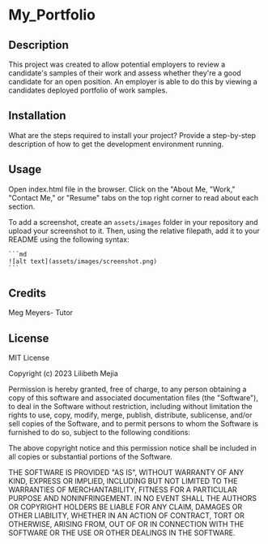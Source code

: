 # My_Portfolio

## Description
This project was created to allow potential employers to review a candidate's samples of their work and assess whether they're a good candidate for an open position. An employer is able to do this by viewing a candidates deployed portfolio of work samples. 

## Installation

What are the steps required to install your project? Provide a step-by-step description of how to get the development environment running.

## Usage
Open index.html file in the browser. Click on the "About Me, "Work," "Contact Me," or "Resume" tabs on the top right corner to read about each section.

To add a screenshot, create an `assets/images` folder in your repository and upload your screenshot to it. Then, using the relative filepath, add it to your README using the following syntax:

    ```md
    ![alt text](assets/images/screenshot.png)
    ```

## Credits
Meg Meyers- Tutor

## License
MIT License

Copyright (c) 2023 Lilibeth Mejia

Permission is hereby granted, free of charge, to any person obtaining a copy
of this software and associated documentation files (the "Software"), to deal
in the Software without restriction, including without limitation the rights
to use, copy, modify, merge, publish, distribute, sublicense, and/or sell
copies of the Software, and to permit persons to whom the Software is
furnished to do so, subject to the following conditions:

The above copyright notice and this permission notice shall be included in all
copies or substantial portions of the Software.

THE SOFTWARE IS PROVIDED "AS IS", WITHOUT WARRANTY OF ANY KIND, EXPRESS OR
IMPLIED, INCLUDING BUT NOT LIMITED TO THE WARRANTIES OF MERCHANTABILITY,
FITNESS FOR A PARTICULAR PURPOSE AND NONINFRINGEMENT. IN NO EVENT SHALL THE
AUTHORS OR COPYRIGHT HOLDERS BE LIABLE FOR ANY CLAIM, DAMAGES OR OTHER
LIABILITY, WHETHER IN AN ACTION OF CONTRACT, TORT OR OTHERWISE, ARISING FROM,
OUT OF OR IN CONNECTION WITH THE SOFTWARE OR THE USE OR OTHER DEALINGS IN THE
SOFTWARE.
